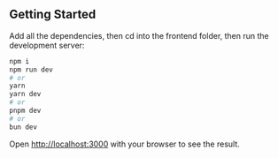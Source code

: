 ## Getting Started

Add all the dependencies, then cd into the frontend folder, then run the development server:

```bash
npm i
npm run dev
# or
yarn
yarn dev
# or
pnpm dev
# or
bun dev
```

Open [http://localhost:3000](http://localhost:3000) with your browser to see the result.
